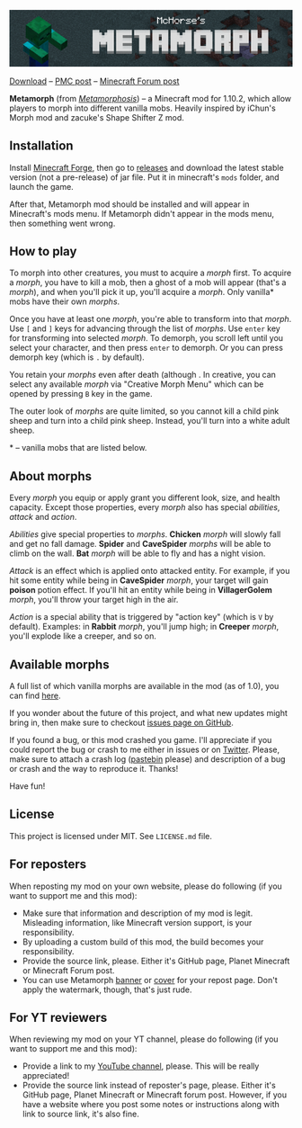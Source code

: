 ![Metamorph](./logo.png)

[Download](https://github.com/mchorse/metamorph/releases/) – [PMC post](http://planetminecraft.com/mod/metamorph/) – [Minecraft Forum post](http://www.minecraftforum.net/forums/mapping-and-modding/minecraft-mods/2753214-metamorph-morph-into-vanilla-mobs)

**Metamorph** (from *[Metamorphosis](https://en.wikipedia.org/wiki/Metamorphosis)*) – a Minecraft mod for 1.10.2, which allow players to morph into different vanilla mobs. Heavily inspired by iChun's Morph mod and zacuke's Shape Shifter Z mod. 

## Installation 

Install [Minecraft Forge](http://files.minecraftforge.net/), then go to 
[releases](https://github.com/mchorse/metamorph/releases) and download the 
latest stable version (not a pre-release) of jar file. Put it in minecraft's `mods` 
folder, and launch the game. 

After that, Metamorph mod should be installed and will appear in Minecraft's 
mods menu. If Metamorph didn't appear in the mods menu, then something went 
wrong.

## How to play


To morph into other creatures, you must to acquire a *morph* first. To acquire a *morph*, you have to kill a mob, then a ghost of a mob will appear (that's a *morph*), and when you'll pick it up, you'll acquire a *morph*. Only vanilla\* mobs have their own *morphs*.

Once you have at least one *morph*, you're able to transform into that *morph*. Use `[` and `]` keys for advancing through the list of *morphs*. Use `enter` key for transforming into selected *morph*. To demorph, you scroll left until you select your character, and then press `enter` to demorph. Or you can press demorph key (which is `.` by default).

You retain your *morphs* even after death (although . In creative, you can select any available *morph* via "Creative Morph Menu" which can be opened by pressing `B` key in the game.

The outer look of *morphs* are quite limited, so you cannot kill a child pink sheep and turn into a child pink sheep. Instead, you'll turn into a white adult sheep.

\* – vanilla mobs that are listed below.


## About morphs

Every *morph* you equip or apply grant you different look, size, and health capacity. Except those properties, every *morph* also has special *abilities*, *attack* and *action*. 

*Abilities* give special properties to *morphs*. **Chicken** *morph* will slowly fall and get no fall damage. **Spider** and **CaveSpider** *morphs* will be able to climb on the wall. **Bat** *morph* will be able to fly and has a night vision.

*Attack* is an effect which is applied onto attacked entity. For example, if you hit some entity while being in **CaveSpider** *morph*, your target will gain **poison** potion effect. If you'll hit an entity while being in **VillagerGolem** *morph*, you'll throw your target high in the air.

*Action* is a special ability that is triggered by "action key" (which is `V` by default). Examples: in **Rabbit** *morph*, you'll jump high; in **Creeper** *morph*, you'll explode like a creeper, and so on.


## Available morphs

A full list of which vanilla morphs are available in the mod (as of 1.0), you can find [here](https://github.com/mchorse/metamorph/issues/1).

If you wonder about the future of this project, and what new updates might bring in, then make sure to checkout [issues page on GitHub](https://github.com/mchorse/metamorph/issues).

If you found a bug, or this mod crashed you game. I'll appreciate if you could report the bug or crash to me either in issues or on [Twitter](https://twitter.com). Please, make sure to attach a crash log ([pastebin](http://pastebin.com) please) and description of a bug or crash and the way to reproduce it. Thanks!

Have fun!

## License

This project is licensed under MIT. See `LICENSE.md` file.

## For reposters

When reposting my mod on your own website, please do following (if you want to support me and this mod):

* Make sure that information and description of my mod is legit. Misleading information, like Minecraft version support, is your responsibility.
* By uploading a custom build of this mod, the build becomes your responsibility.
* Provide the source link, please. Either it's GitHub page, Planet Minecraft or Minecraft Forum post.
* You can use Metamorph [banner](http://i.imgur.com/gbHB5iQ.png) or [cover](http://i.imgur.com/BkmzcAF.png) for your repost page. Don't apply the watermark, though, that's just rude.

## For YT reviewers

When reviewing my mod on your YT channel, please do following (if you want to support me and this mod):

* Provide a link to my [YouTube channel](https://www.youtube.com/channel/UCWVDjAcecHHa8UrEWMRGI8w), please. This will be really appreciated! 
* Provide the source link instead of reposter's page, please. Either it's GitHub page, Planet Minecraft or Minecraft forum post. However, if you have a website where you post some notes or instructions along with link to source link, it's also fine.